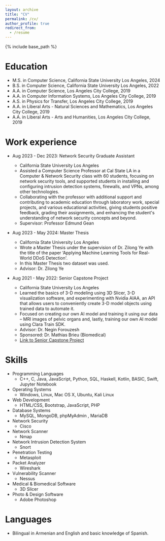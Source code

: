 ```yaml
---
layout: archive
title: "CV"
permalink: /cv/
author_profile: true
redirect_from:
  - /resume
---
```


{% include base_path %}

Education
======
* M.S. in Computer Science, California State University Los Angeles, 2024
* B.S. in Computer Science, California State University Los Angeles, 2022
* A.A. in Computer Science, Los Angeles City College, 2019
* A.A. in Computer Information Systems, Los Angeles City College, 2019
* A.S. in Physics for Transfer, Los Angeles City College, 2019
* A.A. in Liberal Arts - Natural Sciences and Mathematics, Los Angeles City College, 2019
* A.A. in Liberal Arts - Arts and Humanities, Los Angeles City College, 2019

Work experience
======
* Aug 2023 - Dec 2023: Network Security Graduate Assistant
  * California State University Los Angeles
  * Assisted a Computer Science Professor at Cal State LA in a Computer & Network Security class with 60 students, focusing on network security tools, and supported students in installing and configuring intrusion detection systems, firewalls, and VPNs, among other technologies.
  * Collaborating with the professor with additional support and contributing to academic education through laboratory work, special projects, and various educational activities, giving students positive feedback, grading their assignments, and enhancing the student's understanding of network security concepts and beyond. 
  * Supervisor: Professor Edmund Gean

* Aug 2023 - May 2024: Master Thesis
  * California State University Los Angeles
  * Wrote a Master Thesis under the supervision of Dr. Zilong Ye with the title of the paper ‘Applying Machine Learning Tools for Real-World DDoS Detection'.
  * In this Master Thesis two dataset was used.
  * Advisor: Dr. Zilong Ye

* Aug 2021 - May 2022: Senior Capstone Project 
  * California State University Los Angeles
  * Learned the basics of 3-D modeling using 3D Slicer, 3-D visualization software, and experimenting with Nvidia AIAA, an API that allows users to conveniently create 3-D model objects using trained data to automate it.
  * Focused on creating our own AI model and training it using our data – MRI images of pelvic organs and, lastly, training our own AI model using Clara Train SDK. 
  * Advisor: Dr. Negin Forouzesh
  * Sponsored: Dr. Mathias Brieu (Biomedical)
  * [Link to Senior Capstone Project](https://csns.cysun.org/department/cs/project/view?id=7873479)
  
Skills
======
* Programming Languages
  * C++, C, Java, JavaScript, Python, SQL, Haskell, Kotlin, BASIC, Swift, Jupyter Notebook
* Operating Systems
  * Windows, Linux, Mac OS X, Ubuntu, Kali Linux
* Web Development
  * HTML/CSS, Bootstrap, JavaScript, PHP
* Database Systems
  * MySQL, MongoDB, phpMyAdmin , MariaDB
* Network Security
  * Cisco
* Network Scanner
  * Nmap
* Network Intrusion Detection System
  * Snort
* Penetration Testing
  * Metasploit
* Packet Analyzer
  * Wireshark
* Vulnerability Scanner
  * Nessus
* Medical & Biomedical Software
  * 3D Slicer
* Photo & Design Software
  * Adobe Photoshop
       
Languages
======
* Bilingual in Armenian and English and basic knowledge of Spanish.
  

